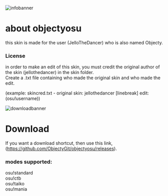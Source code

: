 ![infobanner](https://user-images.githubusercontent.com/69013586/121402375-cd49b780-c927-11eb-9ad8-c1baa0545d50.png)
# about objectyosu
this skin is made for the user (JelloTheDancer) who is also named Objecty.


### License

in order to make an edit of this skin, you must credit the original author of the skin (jellothedancer) in the skin folder.
<br> Create a .txt file containing who made the original skin and who made the edit.

(example: skincred.txt - original skin: jellothedancer [linebreak] edit:(osu!username))



![downloadbanner](https://user-images.githubusercontent.com/69013586/121402523-fcf8bf80-c927-11eb-80f9-768ec65e83f8.png)
# Download

If you want a download shortcut, then use this link, (https://github.com/ObjectyGit/objectyosu/releases).


### modes supported:

osu!standard <br>
osu!ctb <br>
osu!taiko <br>
osu!mania <br>
